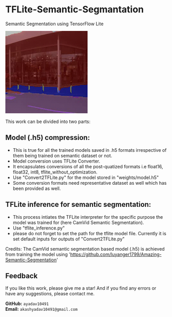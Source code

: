 # TFLite-Semantic-Segmantation
 Semantic Segmentation using TensorFlow Lite

![alt-text-10](https://github.com/ayadav10491/TFLite-Semantic-Segmantation/blob/master/utils/camvid.gif)

This work can be divided into two parts:
 
## Model (.h5) compression: 
   + This is true for all the trained models saved in .h5 formats irrespective of them being trained on semantic dataset or not. 
   + Model conversion uses TFLite Converter.
   + It encapsulates conversions of all the post-quatized formats i.e float16, float32, int8, tflite_without_optimization.
   + Use "Convert2TFLite.py" for the model stored in "weights/model.h5"
   + Some conversion formats need representative dataset as well which has been provided as well.
   
                            
## TFLite inference for semantic segmentation: 
   +  This process intiates the TFLite interpreter for the specific purpose the model was trained for (here CamVid Semantic Segmentation). 
   +  Use "tflite_inference.py" 
   +  please do not forget to set the path for the tflite model file. Currently it is set default inputs for outputs of "Convert2TFLite.py"
   
   
Credits: The CamVid semantic segmentation based model (.h5) is achieved from training the model using 
         'https://github.com/luyanger1799/Amazing-Semantic-Segmentation'


## Feedback
If you like this work, please give me a star! And if you find
any errors or have any suggestions, please contact me.  

**GitHub:** `ayadav10491`\
**Email:** `akashyadav10491@gmail.com` 
